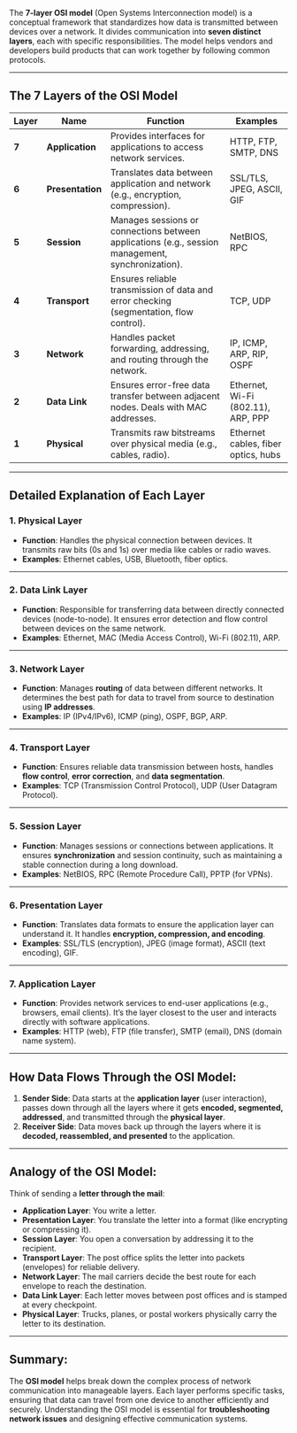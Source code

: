 The **7-layer OSI model** (Open Systems Interconnection model) is a conceptual framework that standardizes how data is transmitted between devices over a network. It divides communication into **seven distinct layers**, each with specific responsibilities. The model helps vendors and developers build products that can work together by following common protocols.

---

## **The 7 Layers of the OSI Model**

| **Layer**        | **Name**                | **Function**                                      | **Examples**                                 |
|------------------|-------------------------|--------------------------------------------------|----------------------------------------------|
| **7**            | **Application**         | Provides interfaces for applications to access network services. | HTTP, FTP, SMTP, DNS                         |
| **6**            | **Presentation**        | Translates data between application and network (e.g., encryption, compression). | SSL/TLS, JPEG, ASCII, GIF                   |
| **5**            | **Session**             | Manages sessions or connections between applications (e.g., session management, synchronization). | NetBIOS, RPC                                |
| **4**            | **Transport**           | Ensures reliable transmission of data and error checking (segmentation, flow control). | TCP, UDP                                    |
| **3**            | **Network**             | Handles packet forwarding, addressing, and routing through the network. | IP, ICMP, ARP, RIP, OSPF                    |
| **2**            | **Data Link**           | Ensures error-free data transfer between adjacent nodes. Deals with MAC addresses. | Ethernet, Wi-Fi (802.11), ARP, PPP         |
| **1**            | **Physical**            | Transmits raw bitstreams over physical media (e.g., cables, radio). | Ethernet cables, fiber optics, hubs         |

---

## **Detailed Explanation of Each Layer**

### **1. Physical Layer**  
- **Function**: Handles the physical connection between devices. It transmits raw bits (0s and 1s) over media like cables or radio waves.
- **Examples**: Ethernet cables, USB, Bluetooth, fiber optics.

---

### **2. Data Link Layer**  
- **Function**: Responsible for transferring data between directly connected devices (node-to-node). It ensures error detection and flow control between devices on the same network.
- **Examples**: Ethernet, MAC (Media Access Control), Wi-Fi (802.11), ARP.

---

### **3. Network Layer**  
- **Function**: Manages **routing** of data between different networks. It determines the best path for data to travel from source to destination using **IP addresses**.
- **Examples**: IP (IPv4/IPv6), ICMP (ping), OSPF, BGP, ARP.

---

### **4. Transport Layer**  
- **Function**: Ensures reliable data transmission between hosts, handles **flow control**, **error correction**, and **data segmentation**.
- **Examples**: TCP (Transmission Control Protocol), UDP (User Datagram Protocol).

---

### **5. Session Layer**  
- **Function**: Manages sessions or connections between applications. It ensures **synchronization** and session continuity, such as maintaining a stable connection during a long download.
- **Examples**: NetBIOS, RPC (Remote Procedure Call), PPTP (for VPNs).

---

### **6. Presentation Layer**  
- **Function**: Translates data formats to ensure the application layer can understand it. It handles **encryption, compression, and encoding**.
- **Examples**: SSL/TLS (encryption), JPEG (image format), ASCII (text encoding), GIF.

---

### **7. Application Layer**  
- **Function**: Provides network services to end-user applications (e.g., browsers, email clients). It’s the layer closest to the user and interacts directly with software applications.
- **Examples**: HTTP (web), FTP (file transfer), SMTP (email), DNS (domain name system).

---

## **How Data Flows Through the OSI Model:**
1. **Sender Side**: Data starts at the **application layer** (user interaction), passes down through all the layers where it gets **encoded, segmented, addressed**, and transmitted through the **physical layer**.
2. **Receiver Side**: Data moves back up through the layers where it is **decoded, reassembled, and presented** to the application.

---

## **Analogy of the OSI Model:**
Think of sending a **letter through the mail**:
- **Application Layer**: You write a letter.
- **Presentation Layer**: You translate the letter into a format (like encrypting or compressing it).
- **Session Layer**: You open a conversation by addressing it to the recipient.
- **Transport Layer**: The post office splits the letter into packets (envelopes) for reliable delivery.
- **Network Layer**: The mail carriers decide the best route for each envelope to reach the destination.
- **Data Link Layer**: Each letter moves between post offices and is stamped at every checkpoint.
- **Physical Layer**: Trucks, planes, or postal workers physically carry the letter to its destination.

---

## **Summary:**
The **OSI model** helps break down the complex process of network communication into manageable layers. Each layer performs specific tasks, ensuring that data can travel from one device to another efficiently and securely. Understanding the OSI model is essential for **troubleshooting network issues** and designing effective communication systems.
